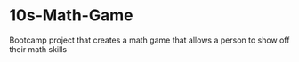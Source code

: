 # 10s-Math-Game
Bootcamp project that creates a math game that allows a person to show off their math skills
